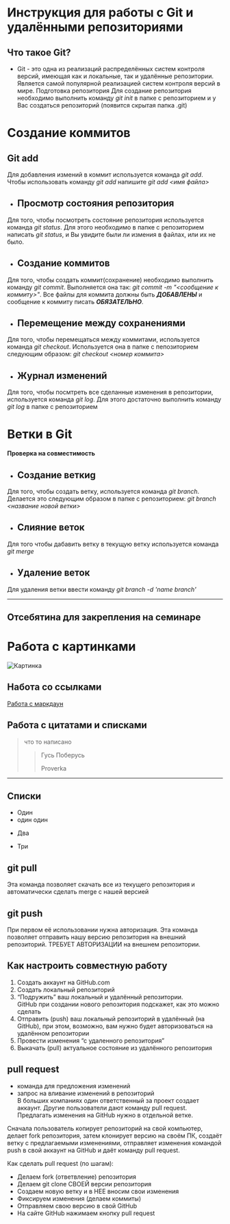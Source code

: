 # **Инструкция для работы с Git и удалёнными репозиториями**

## Что такое Git?

* Git - это одна из реализаций распределённых систем контроля версий, имеющая как и локальные, так и удалённые репозитории. Является самой популярной реализацией систем контроля версий в мире.
Подготовка репозитория
Для создание репозитория необходимо выполнить команду *git init*  в папке с репозиторием и у Вас создаться репозиторий (появится скрытая папка .git)

# Создание коммитов

## Git add
Для добавления измений в коммит используется команда *git add*. Чтобы использовать команду *git add* напишите *git add <имя файла>*

- ## Просмотр состояния репозитория

Для того, чтобы посмотреть состояние репозитория используется команда *git status*. Для этого необходимо в папке с репозиторием написать *git status*, и Вы увидите были ли измения в файлах, или их не было.

- ## Создание коммитов
Для того, чтобы создать коммит(сохранение) необходимо выполнить команду *git commit*. Выполняется она так: *git commit -m "<сообщение к коммиту>"*. Все файлы для коммита должны быть ***ДОБАВЛЕНЫ*** и сообщение к коммиту писать ***ОБЯЗАТЕЛЬНО***.

- ## Перемещение между сохранениями

Для того, чтобы перемещаться между коммитами, используется команда *git checkout*. Используется она в папке с пепозиторием следующим образом: *git checkout <номер коммита>*

- ## Журнал изменений
Для того, чтобы посмтреть все сделанные изменения в репозитории, используется команда *git log*. Для этого достаточно выполнить команду *git log* в папке с репозиторием

# Ветки в Git

**Проверка на совместимость**

- ## Создание веткиg

Для того, чтобы создать ветку, используется команда *git branch*. Делается это следующим образом в папке с репозиторием: *git branch <название новой ветки>*

- ## Слияние веток

Для того чтобы дабавить ветку в текущую ветку используется команда *git merge <name branch>*

- ## Удаление веток

Для удаления ветки ввести команду *git branch -d 'name branch'*

---

## **Отсебятина для закрепления на семинаре**

# Работа с картинками

![Картинка](https://sun9-38.userapi.com/impg/2yb1bqG1qZQcCmJsstiLs60b2I8pZCNstR7Ubw/S_sb_vAT5W4.jpg?size=2048x2048&quality=95&sign=b289159c4d50e4ca0442d88384c98921&type=album)

## Hабота со ссылками

[Работа с маркдаун](https://furnitura-titan.ru/catalog/zazhimnoy_40_mm/zazhimnoy_profil_baza_klipsy_t_40h/#)

## Работа с цитатами и списками

> что то написано
>> Гусь Поберусь
>>
>> Proverka
---

## Списки
* Один
* один один
- Два
+ Три

## git pull  
Эта команда позволяет скачать все из текущего репозитория и автоматически сделать merge с нашей версией   
## git push 
При первом её использовании нужна авторизация. Эта команда позволяет отправить нашу версию репозитория на внешний репозиторий. ТРЕБУЕТ АВТОРИЗАЦИИ на внешнем репозитории.   

## Как настроить совместную работу  
1. Создать аккаунт на GitHub.com 
2. Создать локальный репозиторий 
3. “Подружить” ваш локальный и удалённый репозитории.   
GitHub при создании нового репозитория подскажет, как это можно сделать  
4. Отправить (push) ваш локальный репозиторий в удалённый (на GitHub), при этом, возможно, вам нужно будет авторизоваться на удалённом репозитории 
5. Провести изменения “с удаленного репозитория” 
6. Выкачать (pull) актуальное состояние из удалённого репозитория  

## pull request  
 - команда для предложения изменений   
- запрос на вливание изменений в репозиторий   
В больших компаниях один ответственный за проект создает аккаунт. Другие пользователи дают команду pull request. Предлагать изменения на GitHub нужно в отдельной ветке.   
 
Сначала пользователь копирует репозиторий на свой компьютер, делает fork репозитория, затем клонирует версию на своём ПК, создаёт ветку с предлагаемыми изменениями, отправляет изменения командой push в свой аккаунт на GitHub и даёт команду pull request. 
 
 
 
Как сделать pull request (по шагам):  
 
- Делаем fork (ответвление) репозитория  
- Делаем git clone СВОЕЙ версии репозитория  
- Создаем новую ветку и в НЕЕ вносим свои изменения  
- Фиксируем изменения (делаем коммиты)  
- Отправляем свою версию в свой GitHub  
- На сайте GitHub нажимаем кнопку pull request
